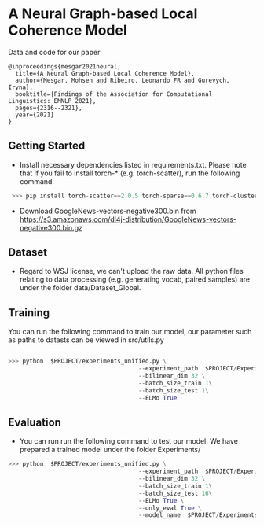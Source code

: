# A Neural Graph-based Local Coherence Model

Data and code for our paper

```
@inproceedings{mesgar2021neural,
  title={A Neural Graph-based Local Coherence Model},
  author={Mesgar, Mohsen and Ribeiro, Leonardo FR and Gurevych, Iryna},
  booktitle={Findings of the Association for Computational Linguistics: EMNLP 2021},
  pages={2316--2321},
  year={2021}
}
```
## Getting Started
* Install necessary dependencies listed in requirements.txt. Please note that if you fail to install torch-* (e.g. torch-scatter), run the following command
```python
 >>> pip install torch-scatter==2.0.5 torch-sparse==0.6.7 torch-cluster==1.5.7 torch-spline-conv==1.2.0 torch-geometric==1.6.1  -f https://pytorch-geometric.com/whl/torch-1.6.0+cu101.html

``` 
- Download GoogleNews-vectors-negative300.bin from https://s3.amazonaws.com/dl4j-distribution/GoogleNews-vectors-negative300.bin.gz

## Dataset
*  Regard to WSJ license, we can't upload the raw data. All python files relating to data processing (e.g. generating vocab, paired samples) are under the folder data/Dataset_Global.

## Training
You can run the following command to train our model, our parameter such as paths to datasts can be viewed in src/utils.py
```python

>>> python  $PROJECT/experiments_unified.py \
                                     --experiment_path  $PROJECT/Experiments/WSJ/ours/ \
                                     --bilinear_dim 32 \
                                     --batch_size_train 1\
                                     --batch_size_test 1\
                                     --ELMo True
```         
## Evaluation
* You can run run the following command to test our model. We have prepared a trained model under the folder Experiments/ 
```python
>>> python  $PROJECT/experiments_unified.py \
                                     --experiment_path  $PROJECT/Experiments/WSJ/ours/ \
                                     --bilinear_dim 32 \
                                     --batch_size_train 1\
                                     --batch_size_test 16\
                                     --ELMo True \
                                     --only_eval True \
                                     --model_name  $PROJECT/Experiments/WSJ/ours/2022_3_13_11_42/Epoch_3 
